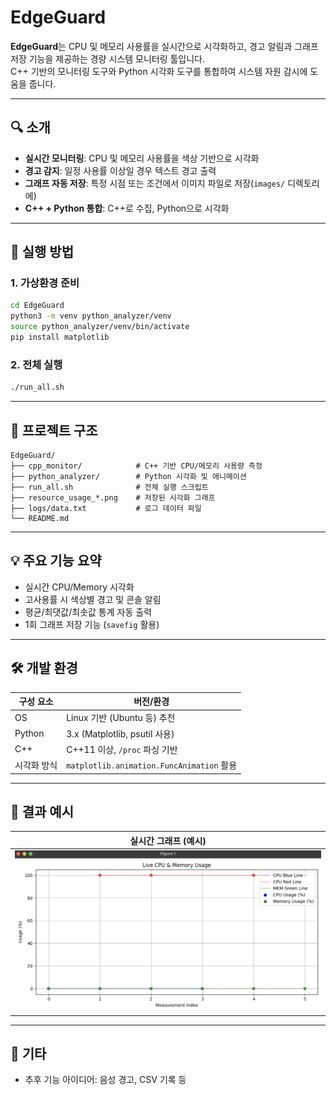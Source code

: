 # EdgeGuard

**EdgeGuard**는 CPU 및 메모리 사용률을 실시간으로 시각화하고, 경고 알림과 그래프 저장 기능을 제공하는 경량 시스템 모니터링 툴입니다.  
C++ 기반의 모니터링 도구와 Python 시각화 도구를 통합하여 시스템 자원 감시에 도움을 줍니다.

---

## 🔍 소개

- **실시간 모니터링**: CPU 및 메모리 사용률을 색상 기반으로 시각화
- **경고 감지**: 일정 사용률 이상일 경우 텍스트 경고 출력
- **그래프 자동 저장**: 특정 시점 또는 조건에서 이미지 파일로 저장(`images/` 디렉토리에)
- **C++ + Python 통합**: C++로 수집, Python으로 시각화

---

## 🚀 실행 방법

### 1. 가상환경 준비

```bash
cd EdgeGuard
python3 -m venv python_analyzer/venv
source python_analyzer/venv/bin/activate
pip install matplotlib
```

### 2. 전체 실행

```bash
./run_all.sh
```

---

## 🧰 프로젝트 구조

```
EdgeGuard/
├── cpp_monitor/            # C++ 기반 CPU/메모리 사용량 측정
├── python_analyzer/        # Python 시각화 및 애니메이션
├── run_all.sh              # 전체 실행 스크립트
├── resource_usage_*.png    # 저장된 시각화 그래프
├── logs/data.txt           # 로그 데이터 파일
└── README.md
```

---

## 💡 주요 기능 요약

- 실시간 CPU/Memory 시각화
- 고사용률 시 색상별 경고 및 콘솔 알림
- 평균/최댓값/최솟값 통계 자동 출력
- 1회 그래프 저장 기능 (`savefig` 활용)

---

## 🛠 개발 환경

| 구성 요소     | 버전/환경                         |
|--------------|----------------------------------|
| OS           | Linux 기반 (Ubuntu 등) 추천       |
| Python       | 3.x (Matplotlib, psutil 사용)     |
| C++          | C++11 이상, `/proc` 파싱 기반     |
| 시각화 방식   | `matplotlib.animation.FuncAnimation` 활용 |

---

## 📸 결과 예시

| 실시간 그래프 (예시) |
|-----------------------|
| ![result](graph.png) |

---

## 📎 기타

- 추후 기능 아이디어: 음성 경고, CSV 기록 등
